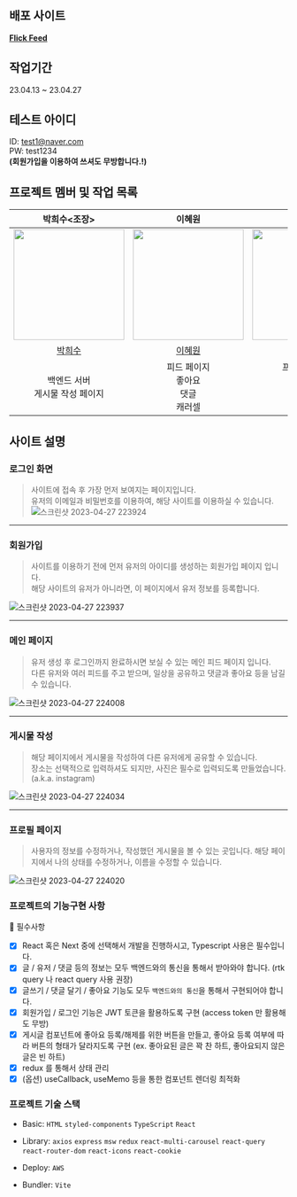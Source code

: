 ## 배포 사이트

**[Flick Feed](http://myfron-env.eba-uvx9t8hw.ap-northeast-2.elasticbeanstalk.com/)**

## 작업기간
23.04.13 ~ 23.04.27

## 테스트 아이디
ID: test1@naver.com<br>
PW: test1234<br>
**(회원가입을 이용하여 쓰셔도 무방합니다.!)**

## 프로젝트 멤버 및 작업 목록

| <center>박희수<조장></center> | <center>이혜원</center>|<center>표승연</center>  | <center>이희서</center> |
|:--:|:--:|:--:|:--:|
| <img src="https://avatars.githubusercontent.com/u/110139098?v=4" width="200"> | <img src="https://avatars.githubusercontent.com/u/117172983?v=4" width=200> | <img src="https://avatars.githubusercontent.com/u/92071025?v=4" width=200> | <img src="https://avatars.githubusercontent.com/u/21377593?v=4" width=200> |
| [박희수](https://github.com/Nevacat) | [이혜원](https://github.com/Hana-Korea)  |   [표승연](https://github.com/pyozz)                     | [이희서](https://github.com/hlee686)   |
| 백엔드 서버<br/>게시물 작성 페이지 |  피드 페이지<br>좋아요<br>댓글<br>캐러셀  | 프로필 페이지<br>레이아웃<br>로그아웃<br>로딩  |  로그인 페이지<br>회원가입 페이지 |

## 사이트 설명
### 로그인 화면
> 사이트에 접속 후 가장 먼저 보여지는 페이지입니다.<br>유저의 이메일과 비밀번호를 이용하여, 해당 사이트를 이용하실 수 있습니다.
![스크린샷 2023-04-27 223924](https://user-images.githubusercontent.com/110139098/234886641-978674a4-9877-4328-b94a-173201b3e28c.png)

---
### 회원가입
>사이트를 이용하기 전에 먼저 유저의 아이디를 생성하는 회원가입 페이지 입니다.<br>
해당 사이트의 유저가 아니라면, 이 페이지에서 유저 정보를 등록합니다.

![스크린샷 2023-04-27 223937](https://user-images.githubusercontent.com/110139098/234886669-d7fd03ac-fb3f-468d-9a44-dfbdb92a31ce.png)

---
### 메인 페이지
>유저 생성 후 로그인까지 완료하시면 보실 수 있는 메인 피드 페이지 입니다.<br>
다른 유저와 여러 피드를 주고 받으며, 일상을 공유하고 댓글과 좋아요 등을 남길 수 있습니다.

![스크린샷 2023-04-27 224008](https://user-images.githubusercontent.com/110139098/234886692-41cd3ca4-5fe7-4d83-a132-ed5ed64a2683.png)

---
### 게시물 작성
>해당 페이지에서 게시물을 작성하여 다른 유저에게 공유할 수 있습니다.<br>
장소는 선택적으로 입력하셔도 되지만, 사진은 필수로 입력되도록 만들었습니다.(a.k.a. instagram)

![스크린샷 2023-04-27 224034](https://user-images.githubusercontent.com/110139098/234886755-12a4c1fa-1fef-4813-af47-cf7935742ac0.png)

---
### 프로필 페이지
>사용자의 정보를 수정하거나, 작성했던 게시물을 볼 수 있는 곳입니다.
해당 페이지에서 나의 상태를 수정하거나, 이름을 수정할 수 있습니다.

![스크린샷 2023-04-27 224020](https://user-images.githubusercontent.com/110139098/234886782-50274f91-305c-41e6-931f-821ce23764a8.png)


### 프로젝트의 기능구현 사항

📌 필수사항

- [x] React 혹은 Next 중에 선택해서 개발을 진행하시고, Typescript 사용은 필수입니다.
- [x] 글 / 유저 / 댓글 등의 정보는 모두 백엔드와의 통신을 통해서 받아와야 합니다. (rtk query 나 react query 사용 권장)
- [x] 글쓰기 / 댓글 달기 / 좋아요 기능도 모두 `백엔드와의 통신`을 통해서 구현되어야 합니다.
- [x] 회원가입 / 로그인 기능은 JWT 토큰을 활용하도록 구현 (access token 만 활용해도 무방)
- [x] 게시글 컴포넌트에 좋아요 등록/해제를 위한 버튼을 만들고, 좋아요 등록 여부에 따라 버튼의 형태가 달라지도록 구현 (ex. 좋아요된 글은 꽉 찬 하트, 좋아요되지 않은 글은 빈 하트)
- [x] redux 를 통해서 상태 관리
- [x] (옵션) useCallback, useMemo 등을 통한 컴포넌트 렌더링 최적화

### 프로젝트 기술 스택

- Basic: `HTML` `styled-components` `TypeScript` `React`

- Library: `axios` `express` `msw` `redux` `react-multi-carousel` `react-query` `react-router-dom` `react-icons` `react-cookie`

- Deploy: `AWS`

- Bundler: `Vite`

